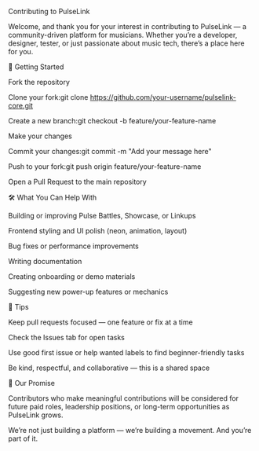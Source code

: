 Contributing to PulseLink

Welcome, and thank you for your interest in contributing to PulseLink — a community-driven platform for musicians. Whether you’re a developer, designer, tester, or just passionate about music tech, there’s a place here for you.

🙌 Getting Started

Fork the repository

Clone your fork:git clone https://github.com/your-username/pulselink-core.git

Create a new branch:git checkout -b feature/your-feature-name

Make your changes

Commit your changes:git commit -m "Add your message here"

Push to your fork:git push origin feature/your-feature-name

Open a Pull Request to the main repository

🛠️ What You Can Help With

Building or improving Pulse Battles, Showcase, or Linkups

Frontend styling and UI polish (neon, animation, layout)

Bug fixes or performance improvements

Writing documentation

Creating onboarding or demo materials

Suggesting new power-up features or mechanics

🧠 Tips

Keep pull requests focused — one feature or fix at a time

Check the Issues tab for open tasks

Use good first issue or help wanted labels to find beginner-friendly tasks

Be kind, respectful, and collaborative — this is a shared space

🚀 Our Promise

Contributors who make meaningful contributions will be considered for future paid roles, leadership positions, or long-term opportunities as PulseLink grows.

We’re not just building a platform — we’re building a movement. And you’re part of it.

